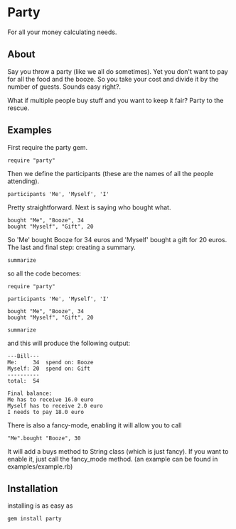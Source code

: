 Party
=====
For all your money calculating needs.

About
-----
Say you throw a party (like we all do sometimes). Yet you don't want to pay for all the food and the booze. So you take your cost and divide it by the number of guests. Sounds easy right?.

What if multiple people buy stuff and you want to keep it fair? Party to the rescue. 

Examples
--------
First require the party gem.   
    
    require "party"

Then we define the participants (these are the names of all the people attending).
    
    participants 'Me', 'Myself', 'I'

Pretty straightforward. Next is saying who bought what.

    bought "Me", "Booze", 34
    bought "Myself", "Gift", 20
    
So 'Me' bought Booze for 34 euros and 'Myself' bought a gift for 20 euros.
The last and final step: creating a summary.

    summarize
    
so all the code becomes:
    
    require "party"

    participants 'Me', 'Myself', 'I'

    bought "Me", "Booze", 34
    bought "Myself", "Gift", 20

    summarize
    
and this will produce the following output:

    ---Bill---
    Me:	    34	spend on: Booze
    Myself:	20	spend on: Gift
    ----------
    total:	54

    Final balance:
    Me has to receive 16.0 euro
    Myself has to receive 2.0 euro
    I needs to pay 18.0 euro
    
There is also a fancy-mode, enabling it will allow you to call
    
    "Me".bought "Booze", 30

It will add a buys method to String class (which is just fancy). If you want to enable it, just call the fancy_mode method. (an example can be found in examples/example.rb)

Installation
------------
installing is as easy as

    gem install party